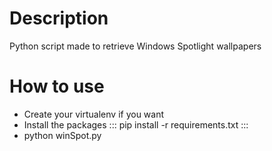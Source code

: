 # Description

Python script made to retrieve Windows Spotlight wallpapers

# How to use

* Create your virtualenv if you want
* Install the packages
:::
pip install -r requirements.txt
:::
* python winSpot.py
